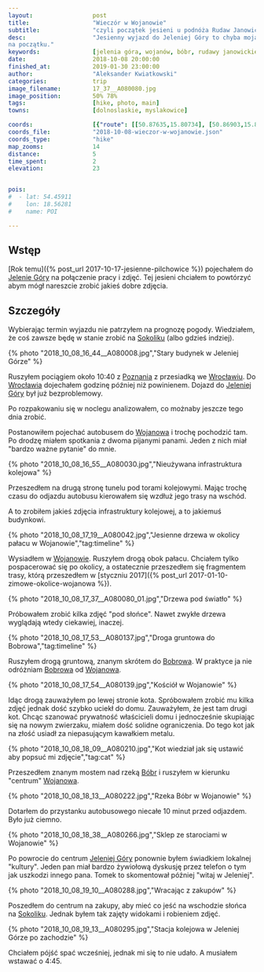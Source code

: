 ```yaml
---
layout:                 post
title:                  "Wieczór w Wojanowie"
subtitle:               "czyli początek jesieni u podnóża Rudaw Janowickich"
desc:                   "Jesienny wyjazd do Jeleniej Góry to chyba moja nowa tradycja. Ponoć jesień jest najpiękniejsza i trudno mi się z tym nie zgodzić. Ja uważam, że są różne etapy jesieni. Tym razem byłem
na początku."
keywords:               [jelenia góra, wojanów, bóbr, rudawy janowickie, bobrów, spacer]
date:                   2018-10-08 20:00:00
finished_at:            2019-01-30 23:00:00
author:                 "Aleksander Kwiatkowski"
categories:             trip
image_filename:         17_37__A080080.jpg
image_position:         50% 78%
tags:                   [hike, photo, main]
towns:                  [dolnoslaskie, myslakowice]

coords:                 [{"route": [[50.87635,15.80734], [50.86903,15.81678], [50.86887,15.82734], [50.87640,15.81446], [50.87635,15.80648]], "type": "hike"}]
coords_file:            "2018-10-08-wieczor-w-wojanowie.json"
coords_type:            "hike"
map_zooms:              14
distance:               5
time_spent:             2
elevation:              23


pois:
#  - lat: 54.45911
#    lon: 18.56281
#    name: POI

---
```


[wiki-jelenia-gora]: https://pl.wikipedia.org/wiki/Jelenia_G%C3%B3ra
[wiki-sokolik]: https://pl.wikipedia.org/wiki/Sokolik
[wiki-wroclaw]: https://pl.wikipedia.org/wiki/Wroc%C5%82aw
[wiki-wojanow]: https://pl.wikipedia.org/wiki/Wojan%C3%B3w
[wiki-bobrow]: https://pl.wikipedia.org/wiki/Bobr%C3%B3w_(powiat_jeleniog%C3%B3rski)
[wiki-poznan]: https://pl.wikipedia.org/wiki/Pozna%C5%84
[wiki-bobr]: https://pl.wikipedia.org/wiki/B%C3%B3br_(dop%C5%82yw_Odry)

## Wstęp

[Rok temu]({% post_url 2017-10-17-jesienne-pilchowice %}) pojechałem
do [Jelenie Góry][wiki-jelenia-gora] na połączenie pracy i zdjęć.
Tej jesieni chciałem to powtórzyć abym mógł
nareszcie zrobić jakieś dobre zdjęcia.

## Szczegóły

Wybierając termin wyjazdu nie patrzyłem na prognozę pogody.
Wiedziałem, że coś zawsze będę w stanie zrobić na [Sokoliku][wiki-sokolik]
(albo gdzieś indziej).

{% photo "2018_10_08_16_44__A080008.jpg","Stary budynek w Jeleniej Górze" %}

Ruszyłem pociągiem około 10:40 z [Poznania][wiki-poznan]
z przesiadką we [Wrocławiu][wiki-wroclaw]. Do [Wrocławia][wiki-wroclaw]
dojechałem godzinę później niż powinienem. Dojazd do [Jeleniej Góry][wiki-jelenia-gora]
był już bezproblemowy.

Po rozpakowaniu się w noclegu analizowałem, co możnaby
jeszcze tego dnia zrobić.

Postanowiłem pojechać autobusem do [Wojanowa][wiki-wojanow] i trochę
pochodzić tam. Po drodzę miałem spotkania z dwoma pijanymi panami. Jeden
z nich miał "bardzo ważne pytanie" do mnie.

{% photo "2018_10_08_16_55__A080030.jpg","Nieużywana infrastruktura kolejowa" %}

Przeszedłem na drugą stronę tunelu pod torami kolejowymi. Mając trochę czasu do odjazdu
autobusu kierowałem się wzdłuż jego trasy na wschód.

A to zrobiłem jakieś zdjęcia infrastruktury kolejowej, a to jakiemuś
budynkowi.

{% photo "2018_10_08_17_19__A080042.jpg","Jesienne drzewa w okolicy pałacu w Wojanowie","tag:timeline" %}

Wysiadłem w [Wojanowie][wiki-wojanow]. Ruszyłem drogą obok pałacu.
Chciałem tylko pospacerować się po okolicy, a ostatecznie przeszedłem
się fragmentem trasy, którą przeszedłem
w [styczniu 2017]({% post_url 2017-01-10-zimowe-okolice-wojanowa %}).

{% photo "2018_10_08_17_37__A080080_01.jpg","Drzewa pod światło" %}

Próbowałem zrobić kilka zdjęć "pod słońce". Nawet zwykłe drzewa wyglądają wtedy
ciekawiej, inaczej.

{% photo "2018_10_08_17_53__A080137.jpg","Droga gruntowa do Bobrowa","tag:timeline" %}

Ruszyłem drogą gruntową, znanym skrótem do [Bobrowa][wiki-bobrow]. W praktyce ja
nie odróżniam [Bobrowa][wiki-bobrow] od [Wojanowa][wiki-wojanow].

{% photo "2018_10_08_17_54__A080139.jpg","Kościół w Wojanowie" %}

Idąc drogą zauważyłem po lewej stronie kota. Spróbowałem zrobić mu kilka zdjęć
jednak dość szybko uciekł do domu. Zauważyłem, że jest tam drugi kot.
Chcąc szanować prywatność właścicieli domu i jednocześnie skupiając się na nowym zwierzaku,
miałem dość solidne ograniczenia. Do tego kot jak na złość usiadł
za niepasującym kawałkiem metalu.

{% photo "2018_10_08_18_09__A080210.jpg","Kot wiedział jak się ustawić aby popsuć mi zdjęcie","tag:cat" %}

Przeszedłem znanym mostem nad rzeką [Bóbr][wiki-bobr] i ruszyłem w
kierunku "centrum" [Wojanowa][wiki-wojanow].

{% photo "2018_10_08_18_13__A080222.jpg","Rzeka Bóbr w Wojanowie" %}

Dotarłem do przystanku autobusowego niecałe 10 minut przed odjazdem.
Było już ciemno.

{% photo "2018_10_08_18_38__A080266.jpg","Sklep ze starociami w Wojanowie" %}

Po powrocie do centrum [Jeleniej Góry][wiki-jelenia-gora] ponownie byłem świadkiem
lokalnej "kultury". Jeden pan miał bardzo żywiołową dyskusję przez telefon o tym
jak uszkodzi innego pana. Tomek to skomentował później "witaj w Jeleniej".

{% photo "2018_10_08_19_10__A080288.jpg","Wracając z zakupów" %}

Poszedłem do centrum na zakupy, aby mieć co jeść na wschodzie słońca
na [Sokoliku][wiki-sokolik]. Jednak byłem tak zajęty widokami i robieniem
zdjęć.

{% photo "2018_10_08_19_13__A080295.jpg","Stacja kolejowa w Jeleniej Górze po zachodzie" %}

Chciałem pójść spać wcześniej, jednak mi się to nie udało. A musiałem wstawać o 4:45.
